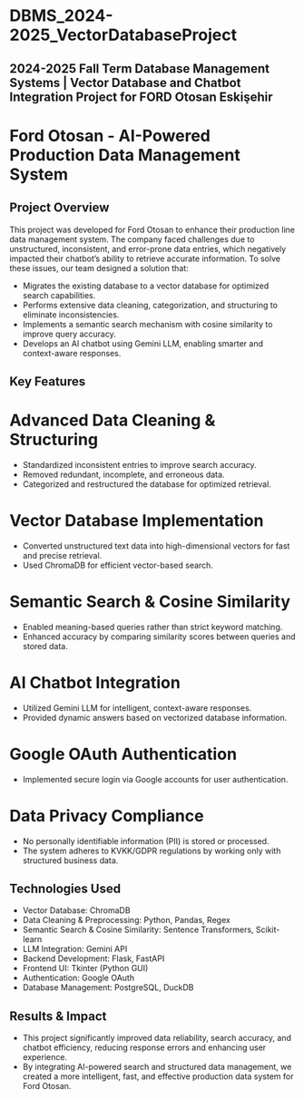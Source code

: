 # DBMS_2024-2025_VectorDatabaseProject
2024-2025 Fall Term Database Management Systems | Vector Database and Chatbot Integration Project for FORD Otosan Eskişehir 
--

# Ford Otosan - AI-Powered Production Data Management System

## Project Overview

This project was developed for Ford Otosan to enhance their production line data management system. 
The company faced challenges due to unstructured, inconsistent, and error-prone data entries, 
which negatively impacted their chatbot’s ability to retrieve accurate information. 
To solve these issues, our team designed a solution that:

- Migrates the existing database to a vector database for optimized search capabilities.
- Performs extensive data cleaning, categorization, and structuring to eliminate inconsistencies.
- Implements a semantic search mechanism with cosine similarity to improve query accuracy.
- Develops an AI chatbot using Gemini LLM, enabling smarter and context-aware responses.

## Key Features

# Advanced Data Cleaning & Structuring
- Standardized inconsistent entries to improve search accuracy.
- Removed redundant, incomplete, and erroneous data.
- Categorized and restructured the database for optimized retrieval.
# Vector Database Implementation
- Converted unstructured text data into high-dimensional vectors for fast and precise retrieval.
- Used ChromaDB for efficient vector-based search.
# Semantic Search & Cosine Similarity
- Enabled meaning-based queries rather than strict keyword matching.
- Enhanced accuracy by comparing similarity scores between queries and stored data.
# AI Chatbot Integration
- Utilized Gemini LLM for intelligent, context-aware responses.
- Provided dynamic answers based on vectorized database information.
# Google OAuth Authentication
- Implemented secure login via Google accounts for user authentication.
# Data Privacy Compliance
- No personally identifiable information (PII) is stored or processed.
- The system adheres to KVKK/GDPR regulations by working only with structured business data.

## Technologies Used

- Vector Database: ChromaDB
- Data Cleaning & Preprocessing: Python, Pandas, Regex
- Semantic Search & Cosine Similarity: Sentence Transformers, Scikit-learn
- LLM Integration: Gemini API
- Backend Development: Flask, FastAPI
- Frontend UI: Tkinter (Python GUI)
- Authentication: Google OAuth
- Database Management: PostgreSQL, DuckDB

## Results & Impact
- This project significantly improved data reliability, search accuracy, and chatbot efficiency, 
reducing response errors and enhancing user experience. 
- By integrating AI-powered search and structured data management, we created a more intelligent, 
fast, and effective production data system for Ford Otosan.
